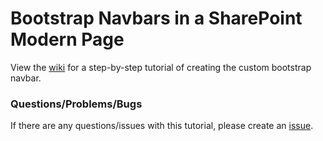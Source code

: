# Bootstrap Navbars in a SharePoint Modern Page

View the [wiki](https://github.com/gunjandatta/spfx-navbar/wiki) for a step-by-step tutorial of creating the custom bootstrap navbar.

### Questions/Problems/Bugs

If there are any questions/issues with this tutorial, please create an [issue](https://github.com/gunjandatta/spfx-navbar/issues).